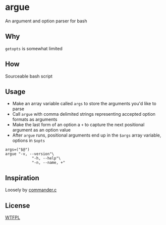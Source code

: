 # argue
An argument and option parser for bash

## Why
`getopts` is somewhat limited

## How
Sourceable bash script

## Usage
* Make an array variable called `args` to store the arguments you'd like to parse
* Call `argue` with comma delimited strings representing accepted option formats as arguments
* Make the last form of an option a `+` to capture the next positional argument as an option value
* After `argue` runs, positional arguments end up in the `$args` array variable, options in `$opts`

```
args=("$@")
argue "-v, --version"\
			"-h, --help"\
			"-n, --name, +"
```

## Inspiration
Loosely by [commander.c](https://github.com/visionmedia/commander.c)

## License
[WTFPL](http://www.wtfpl.net/txt/copying/)
